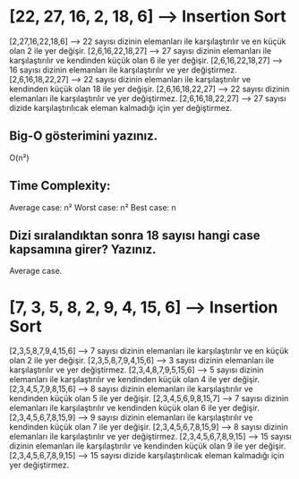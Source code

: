 # [22, 27, 16, 2, 18, 6] --> Insertion Sort

[2,27,16,22,18,6] --> 22 sayısı dizinin elemanları ile karşılaştırılır ve en küçük olan 2 ile yer değişir.
[2,6,16,22,18,27] --> 27 sayısı dizinin elemanları ile karşılaştırılır ve kendinden küçük olan 6 ile yer değişir.
[2,6,16,22,18,27] --> 16 sayısı dizinin elemanları ile karşılaştırılır ve yer değiştirmez.
[2,6,16,18,22,27] --> 22 sayısı dizinin elemanları ile karşılaştırılır ve kendinden küçük olan 18 ile yer değişir.
[2,6,16,18,22,27] --> 22 sayısı dizinin elemanları ile karşılaştırılır ve yer değiştirmez.
[2,6,16,18,22,27] --> 27 sayısı dizide karşılaştırılıcak eleman kalmadığı için yer değiştirmez.

## Big-O gösterimini yazınız.

O(n²)

## Time Complexity:

Average case: n²
Worst case: n²
Best case: n

## Dizi sıralandıktan sonra 18 sayısı hangi case kapsamına girer? Yazınız.

Average case.

# [7, 3, 5, 8, 2, 9, 4, 15, 6] --> Insertion Sort

[2,3,5,8,7,9,4,15,6] --> 7 sayısı dizinin elemanları ile karşılaştırılır ve en küçük olan 2 ile yer değişir.
[2,3,5,8,7,9,4,15,6] --> 3 sayısı dizinin elemanları ile karşılaştırılır ve yer değiştirmez.
[2,3,4,8,7,9,5,15,6] --> 5 sayısı dizinin elemanları ile karşılaştırılır ve kendinden küçük olan 4 ile yer değişir.
[2,3,4,5,7,9,8,15,6] --> 8 sayısı dizinin elemanları ile karşılaştırılır ve kendinden küçük olan 5 ile yer değişir.
[2,3,4,5,6,9,8,15,7] --> 7 sayısı dizinin elemanları ile karşılaştırılır ve kendinden küçük olan 6 ile yer değişir.
[2,3,4,5,6,7,8,15,9] --> 9 sayısı dizinin elemanları ile karşılaştırılır ve kendinden küçük olan 7 ile yer değişir.
[2,3,4,5,6,7,8,15,9] --> 8 sayısı dizinin elemanları ile karşılaştırılır ve yer değiştirmez.
[2,3,4,5,6,7,8,9,15] --> 15 sayısı dizinin elemanları ile karşılaştırılır ve kendinden küçük olan 9 ile yer değişir.
[2,3,4,5,6,7,8,9,15] --> 15 sayısı dizide karşılaştırılıcak eleman kalmadığı için yer değiştirmez.
